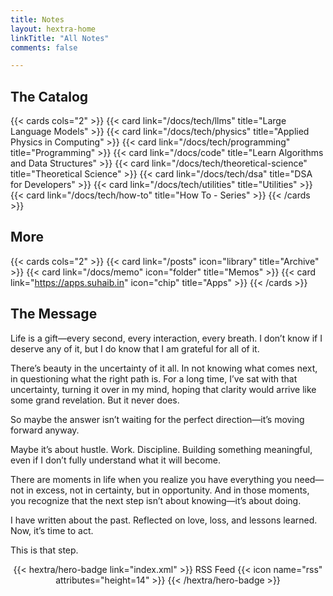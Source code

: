 ```yaml
---
title: Notes
layout: hextra-home
linkTitle: "All Notes"
comments: false

---
```



## The Catalog

{{< cards cols="2" >}}
{{< card link="/docs/tech/llms" title="Large Language Models" >}}
{{< card link="/docs/tech/physics" title="Applied Physics in Computing" >}}
{{< card link="/docs/tech/programming" title="Programming" >}}
{{< card link="/docs/code" title="Learn Algorithms and Data Structures" >}}
{{< card link="/docs/tech/theoretical-science" title="Theoretical Science" >}}
{{< card link="/docs/tech/dsa" title="DSA for Developers" >}}
{{< card link="/docs/tech/utilities" title="Utilities" >}}
{{< card link="/docs/tech/how-to" title="How To - Series" >}}
{{< /cards >}}

## More

{{< cards cols="2" >}}
{{< card link="/posts" icon="library" title="Archive" >}}
{{< card link="/docs/memo" icon="folder" title="Memos" >}}
{{< card link="https://apps.suhaib.in" icon="chip" title="Apps" >}}
{{< /cards >}}

## The Message

Life is a gift—every second, every interaction, every breath. I don’t know if I deserve any of it, but I do know that I am grateful for all of it.

There’s beauty in the uncertainty of it all. In not knowing what comes next, in questioning what the right path is. For a long time, I’ve sat with that uncertainty, turning it over in my mind, hoping that clarity would arrive like some grand revelation. But it never does.

So maybe the answer isn’t waiting for the perfect direction—it’s moving forward anyway.

Maybe it’s about hustle. Work. Discipline. Building something meaningful, even if I don’t fully understand what it will become.

There are moments in life when you realize you have everything you need—not in excess, not in certainty, but in opportunity. And in those moments, you recognize that the next step isn’t about knowing—it’s about doing.

I have written about the past. Reflected on love, loss, and lessons learned. Now, it’s time to act.

This is that step.

<div style="text-align: center; margin-top: 1em;">
{{< hextra/hero-badge link="index.xml" >}}
  <span>RSS Feed</span>
  {{< icon name="rss" attributes="height=14" >}}
{{< /hextra/hero-badge >}}
</div>
